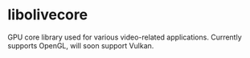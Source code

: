 # libolivecore

GPU core library used for various video-related applications. Currently supports OpenGL, will soon support Vulkan.
